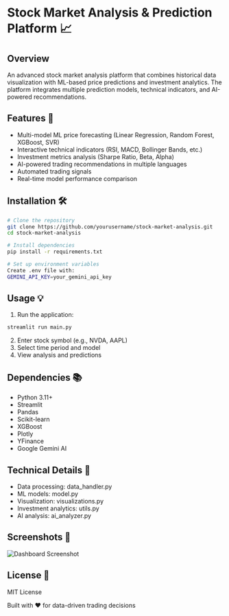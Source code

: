 # Stock Market Analysis & Prediction Platform 📈

## Overview
An advanced stock market analysis platform that combines historical data visualization with ML-based price predictions and investment analytics. The platform integrates multiple prediction models, technical indicators, and AI-powered recommendations.

## Features 🚀
- Multi-model ML price forecasting (Linear Regression, Random Forest, XGBoost, SVR)
- Interactive technical indicators (RSI, MACD, Bollinger Bands, etc.)
- Investment metrics analysis (Sharpe Ratio, Beta, Alpha)
- AI-powered trading recommendations in multiple languages
- Automated trading signals
- Real-time model performance comparison

## Installation 🛠️
```bash
# Clone the repository
git clone https://github.com/yourusername/stock-market-analysis.git
cd stock-market-analysis

# Install dependencies
pip install -r requirements.txt

# Set up environment variables
Create .env file with:
GEMINI_API_KEY=your_gemini_api_key
```

## Usage 💡
1. Run the application:
```bash
streamlit run main.py
```
2. Enter stock symbol (e.g., NVDA, AAPL)
3. Select time period and model
4. View analysis and predictions

## Dependencies 📚
- Python 3.11+
- Streamlit
- Pandas
- Scikit-learn
- XGBoost
- Plotly
- YFinance
- Google Gemini AI

## Technical Details 🔧
- Data processing: data_handler.py
- ML models: model.py
- Visualization: visualizations.py
- Investment analytics: utils.py
- AI analysis: ai_analyzer.py

## Screenshots 📸
![Dashboard Screenshot](image.png)

## License 📄
MIT License

Built with ❤️ for data-driven trading decisions

